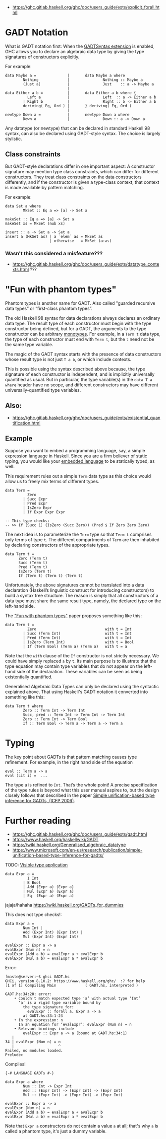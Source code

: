 - https://ghc.gitlab.haskell.org/ghc/doc/users_guide/exts/explicit_forall.html

# GADT Notation

What is GADT notation first: When the [GADTSyntax extension](https://ghc.gitlab.haskell.org/ghc/doc/users_guide/exts/gadt_syntax.html) is enabled, GHC allows you to declare an algebraic data type by giving the type signatures of constructors explicitly.

For example:
```
data Maybe a =              |       data Maybe a where
        Nothing             |               Nothing :: Maybe a
        (Just a)            |               Just    :: a -> Maybe a
                            |
data Either a b =           |       data Either a b where {
          Left a            |               Left  :: a -> Either a b
        | Right b           |               Right :: b -> Either a b
        deriving( Eq, Ord ) |       } deriving( Eq, Ord )
                            |
newtype Down a =            |       newtype Down a where
        Down a              |               Down :: a -> Down a
```

Any datatype (or newtype) that can be declared in standard Haskell 98 syntax, can also be declared using GADT-style syntax. The choice is largely stylistic.

## Class constraints

But GADT-style declarations differ in one important aspect: A constructor signature may mention type class constraints, which can differ for different constructors. They treat class constraints on the data constructors differently, and if the constructor is given a type-class context, that context is made available by pattern matching.

For example:
```
data Set a where
        MkSet :: Eq a => [a] -> Set a

makeSet :: Eq a => [a] -> Set a
makeSet xs = MkSet (nub xs)

insert :: a -> Set a -> Set a
insert a (MkSet as) | a `elem` as = MkSet as
                    | otherwise   = MkSet (a:as)
```

### Wasn't this considered a misfeature???

- https://ghc.gitlab.haskell.org/ghc/doc/users_guide/exts/datatype_contexts.html ???

# "Fun with phantom types"

Phantom types is another name for GADT. Also called "guarded recursive data types” or “first-class phantom types”.

The old Haskell 98 syntax for data declarations always declares an ordinary data type. The result type of each constructor must begin with the type constructor being defined, but for a GADT, the arguments to the type constructor can be arbitrary [monotypes](https://ghc.gitlab.haskell.org/ghc/doc/users_guide/exts/let_generalisation.html). For example, in a ```Term t``` data type, the type of each constructor must end with ```Term t```, but the ```t``` need not be the same type variable.

The magic of the GADT syntax starts with the presence of data constructors whose result type is not just ```T a b```, or which include contexts.

This is possible using the syntax described above because, the type signature of each constructor is independent, and is implicitly universally quantified as usual. But in particular, the type variable(s) in the ```data T a where``` header have no scope, and different constructors may have different universally-quantified type variables.

Also:
- 
- https://ghc.gitlab.haskell.org/ghc/doc/users_guide/exts/existential_quantification.html


## Example

Suppose you want to embed a programming language, say, a simple expression language in Haskell. Since you are a firm believer of static typing, you would like your [embedded language](doc/EDSL.md) to be statically typed, as well.

This requirement rules out a simple ```Term``` data type as this choice would allow us to freely mix terms of different types.

```
data Term =
          Zero
        | Succ Expr
        | Pred Expr
        | IsZero Expr
        | If Expr Expr Expr

-- This type checks:
-- >> If (Succ 1) (IsZero (Succ Zero)) (Pred $ If Zero Zero Zero)
```

The next idea is to parameterize the ```Term``` type so that ```Term t``` comprises only terms of type ```t```. The different compartments of ```Term``` are then inhabited by declaring constructors of the appropriate types.

```
data Term t =
      Zero (Term t)
      Succ (Term t)
      Pred (Term t)
      IsZero (Term t)
      If (Term t) (Term t) (Term t)
```

Unfortunately, the above signatures cannot be translated into a data declaration (Haskell’s linguistic construct for introducing constructors) to build a syntax tree structure. The reason is simply that all constructors of a data type must share the same result type, namely, the declared type on the left-hand side.

The ["Fun with phantom types"](http://www.cs.ox.ac.uk/ralf.hinze/publications/With.pdf) paper proposes something like this:

```
data Term t =
          Zero                               with t = Int
        | Succ (Term Int)                    with t = Int
        | Pred (Term Int)                    with t = Int
        | IsZero (Term Int)                  with t = Bool
        | If (Term Bool) (Term a) (Term a)   with t = a
```
Note that the ```with``` clause of the ```If``` constructor is not strictly necessary. We could have simply replaced ```a``` by ```t```. Its main purpose is to illustrate that the type equation may contain type variables that do not appear on the left-hand side of the declaration. These variables can be seen as being existentially quantified.

Generalised Algebraic Data Types can only be declared using the syntactic explained above.
That using Haskell's GADT notation it converted into something like this:

```
data Term t where
        Zero :: Term Int -> Term Int
        Succ, pred :: Term Int -> Term Int -> Term Int
        Zero :: Term Int -> Term Bool
        If :: Term Bool -> Term a -> Term a -> Term a
```

# Typing

The key point about GADTs is that pattern matching causes type refinement. For example, in the right hand side of the equation

```
eval :: Term a -> a
eval (Lit i) =  ...
```

The type a is refined to ```Int```. That’s the whole point! A precise specification of the type rules is beyond what this user manual aspires to, but the design closely follows that described in the paper [Simple unification-based type inference for GADTs, (ICFP 2006)](https://research.microsoft.com/%7Esimonpj/papers/gadt/).

# Further reading

- https://ghc.gitlab.haskell.org/ghc/doc/users_guide/exts/gadt.html
- https://www.haskell.org/haskellwiki/GADT
- https://wiki.haskell.org/Generalised_algebraic_datatype
- https://www.microsoft.com/en-us/research/publication/simple-unification-based-type-inference-for-gadts/


TODO: [Visible type application](https://ghc.gitlab.haskell.org/ghc/doc/users_guide/exts/type_applications.html#visible-type-application)


```
data Expr a =
          I Int
        | B Bool
        | Add (Expr a) (Expr a)
        | Mul (Expr a) (Expr a)
        | Eq  (Expr a) (Expr a)
```

jajaja/hahaha
https://wiki.haskell.org/GADTs_for_dummies


This does not type checks!:
```
data Expr a =
        Num Int |
        Add (Expr Int) (Expr Int) |
        Mul (Expr Int) (Expr Int)

evalExpr :: Expr a -> a
evalExpr (Num n) = n
evalExpr (Add a b) = evalExpr a + evalExpr b
evalExpr (Mul a b) = evalExpr a * evalExpr b
```

Error:

```
fmaste@server:~$ ghci GADT.hs
GHCi, version 8.10.2: https://www.haskell.org/ghc/  :? for help
[1 of 1] Compiling Main             ( GADT.hs, interpreted )

GADT.hs:34:20: error:
    • Couldn't match expected type ‘a’ with actual type ‘Int’
      ‘a’ is a rigid type variable bound by
        the type signature for:
          evalExpr :: forall a. Expr a -> a
        at GADT.hs:33:1-23
    • In the expression: n
      In an equation for ‘evalExpr’: evalExpr (Num n) = n
    • Relevant bindings include
        evalExpr :: Expr a -> a (bound at GADT.hs:34:1)
   |
34 | evalExpr (Num n) = n
   |                    ^
Failed, no modules loaded.
Prelude>
```

Compiles!

```
{-# LANGUAGE GADTs #-}

data Expr a where
        Num :: Int -> Expr Int
        Add :: (Expr Int) -> (Expr Int) -> (Expr Int)
        Mul :: (Expr Int) -> (Expr Int) -> (Expr Int)

evalExpr :: Expr a -> a
evalExpr (Num n) = n
evalExpr (Add a b) = evalExpr a + evalExpr b
evalExpr (Mul a b) = evalExpr a * evalExpr b
```

Note that ```Expr a``` constructors do not contain a value ```a``` at all; that's why ```a``` is called a phantom type, it's just a dummy variable.
